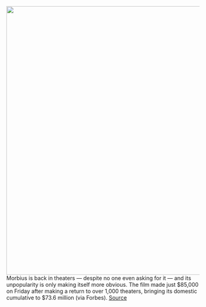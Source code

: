 <img src='https://cdn.vox-cdn.com/thumbor/_Jl3jC3YkQ4mdatigq-kAMfpLwY=/0x0:2272x1172/1200x800/filters:focal(955x405:1317x767)/cdn.vox-cdn.com/uploads/chorus_image/image/70943893/morbius_jared_leto_trailer.0.png' width='700px' /><br/>
Morbius is back in theaters — despite no one even asking for it — and its unpopularity is only making itself more obvious. The film made just $85,000 on Friday after making a return to over 1,000 theaters, bringing its domestic cumulative to $73.6 million (via Forbes).
<a href='https://www.theverge.com/2022/6/4/23154631/morbius-meme-flop-first-day-back-theaters-jared-leto-sony'> Source <a/>